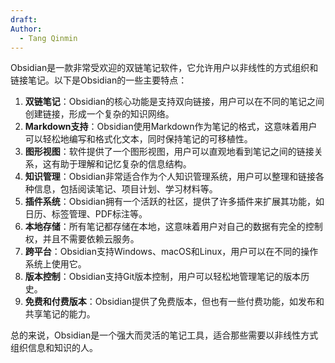 ```yaml
---
draft: 
Author:
  - Tang Qinmin
---
```

Obsidian是一款非常受欢迎的双链笔记软件，它允许用户以非线性的方式组织和链接笔记。以下是Obsidian的一些主要特点：

1. **双链笔记**：Obsidian的核心功能是支持双向链接，用户可以在不同的笔记之间创建链接，形成一个复杂的知识网络。
2. **Markdown支持**：Obsidian使用Markdown作为笔记的格式，这意味着用户可以轻松地编写和格式化文本，同时保持笔记的可移植性。
3. **图形视图**：软件提供了一个图形视图，用户可以直观地看到笔记之间的链接关系，这有助于理解和记忆复杂的信息结构。
4. **知识管理**：Obsidian非常适合作为个人知识管理系统，用户可以整理和链接各种信息，包括阅读笔记、项目计划、学习材料等。
5. **插件系统**：Obsidian拥有一个活跃的社区，提供了许多插件来扩展其功能，如日历、标签管理、PDF标注等。
6. **本地存储**：所有笔记都存储在本地，这意味着用户对自己的数据有完全的控制权，并且不需要依赖云服务。
7. **跨平台**：Obsidian支持Windows、macOS和Linux，用户可以在不同的操作系统上使用它。
8. **版本控制**：Obsidian支持Git版本控制，用户可以轻松地管理笔记的版本历史。
10. **免费和付费版本**：Obsidian提供了免费版本，但也有一些付费功能，如发布和共享笔记的能力。

总的来说，Obsidian是一个强大而灵活的笔记工具，适合那些需要以非线性方式组织信息和知识的人。